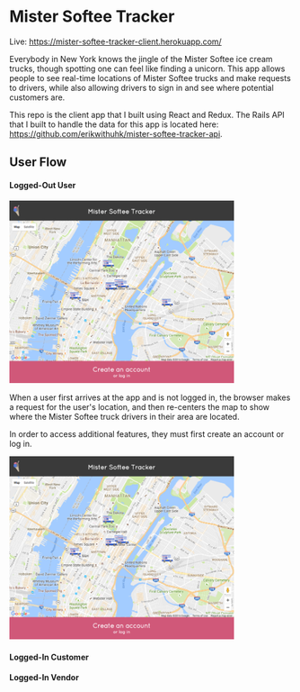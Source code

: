 # Mister Softee Tracker

Live: https://mister-softee-tracker-client.herokuapp.com/

Everybody in New York knows the jingle of the Mister Softee ice cream trucks, though spotting one can feel like finding a unicorn. This app allows people to see real-time locations of Mister Softee trucks and make requests to drivers, while also allowing drivers to sign in and see where potential customers are.

This repo is the client app that I built using React and Redux. The Rails API that I built to handle the data for this app is located here: https://github.com/erikwithuhk/mister-softee-tracker-api.

## User Flow

#### Logged-Out User
<img src="./screenshots/home_no-auth.png" style="max-width: 400px;"/>

When a user first arrives at the app and is not logged in, the browser makes a request for the user's location, and then re-centers the map to show where the Mister Softee truck drivers in their area are located.

In order to access additional features, they must first create an account or log in.

<img src="./screenshots/home_no-auth.png" style="max-width: 400px"/>


#### Logged-In Customer

#### Logged-In Vendor
